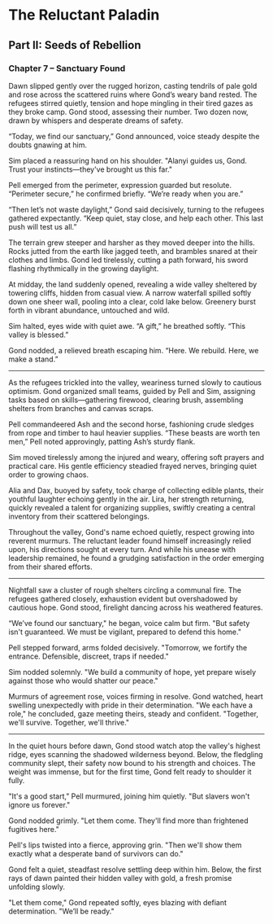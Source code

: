 # The Reluctant Paladin

## Part II: Seeds of Rebellion

### Chapter 7 – Sanctuary Found

Dawn slipped gently over the rugged horizon, casting tendrils of pale gold and rose across the scattered ruins where Gond’s weary band rested. The refugees stirred quietly, tension and hope mingling in their tired gazes as they broke camp. Gond stood, assessing their number. Two dozen now, drawn by whispers and desperate dreams of safety.

“Today, we find our sanctuary,” Gond announced, voice steady despite the doubts gnawing at him.

Sim placed a reassuring hand on his shoulder. "Alanyi guides us, Gond. Trust your instincts—they've brought us this far."

Pell emerged from the perimeter, expression guarded but resolute. “Perimeter secure,” he confirmed briefly. “We’re ready when you are.”

“Then let’s not waste daylight,” Gond said decisively, turning to the refugees gathered expectantly. “Keep quiet, stay close, and help each other. This last push will test us all.”

The terrain grew steeper and harsher as they moved deeper into the hills. Rocks jutted from the earth like jagged teeth, and brambles snared at their clothes and limbs. Gond led tirelessly, cutting a path forward, his sword flashing rhythmically in the growing daylight.

At midday, the land suddenly opened, revealing a wide valley sheltered by towering cliffs, hidden from casual view. A narrow waterfall spilled softly down one sheer wall, pooling into a clear, cold lake below. Greenery burst forth in vibrant abundance, untouched and wild.

Sim halted, eyes wide with quiet awe. “A gift,” he breathed softly. “This valley is blessed.”

Gond nodded, a relieved breath escaping him. “Here. We rebuild. Here, we make a stand.”

---

As the refugees trickled into the valley, weariness turned slowly to cautious optimism. Gond organized small teams, guided by Pell and Sim, assigning tasks based on skills—gathering firewood, clearing brush, assembling shelters from branches and canvas scraps.

Pell commandeered Ash and the second horse, fashioning crude sledges from rope and timber to haul heavier supplies. “These beasts are worth ten men,” Pell noted approvingly, patting Ash’s sturdy flank.

Sim moved tirelessly among the injured and weary, offering soft prayers and practical care. His gentle efficiency steadied frayed nerves, bringing quiet order to growing chaos.

Alia and Dax, buoyed by safety, took charge of collecting edible plants, their youthful laughter echoing gently in the air. Lira, her strength returning, quickly revealed a talent for organizing supplies, swiftly creating a central inventory from their scattered belongings.

Throughout the valley, Gond's name echoed quietly, respect growing into reverent murmurs. The reluctant leader found himself increasingly relied upon, his directions sought at every turn. And while his unease with leadership remained, he found a grudging satisfaction in the order emerging from their shared efforts.

---

Nightfall saw a cluster of rough shelters circling a communal fire. The refugees gathered closely, exhaustion evident but overshadowed by cautious hope. Gond stood, firelight dancing across his weathered features.

“We’ve found our sanctuary," he began, voice calm but firm. "But safety isn't guaranteed. We must be vigilant, prepared to defend this home."

Pell stepped forward, arms folded decisively. "Tomorrow, we fortify the entrance. Defensible, discreet, traps if needed."

Sim nodded solemnly. "We build a community of hope, yet prepare wisely against those who would shatter our peace."

Murmurs of agreement rose, voices firming in resolve. Gond watched, heart swelling unexpectedly with pride in their determination. "We each have a role," he concluded, gaze meeting theirs, steady and confident. "Together, we'll survive. Together, we'll thrive."

---

In the quiet hours before dawn, Gond stood watch atop the valley's highest ridge, eyes scanning the shadowed wilderness beyond. Below, the fledgling community slept, their safety now bound to his strength and choices. The weight was immense, but for the first time, Gond felt ready to shoulder it fully.

"It's a good start," Pell murmured, joining him quietly. "But slavers won't ignore us forever."

Gond nodded grimly. "Let them come. They'll find more than frightened fugitives here."

Pell's lips twisted into a fierce, approving grin. "Then we'll show them exactly what a desperate band of survivors can do."

Gond felt a quiet, steadfast resolve settling deep within him. Below, the first rays of dawn painted their hidden valley with gold, a fresh promise unfolding slowly.

"Let them come," Gond repeated softly, eyes blazing with defiant determination. "We’ll be ready."
